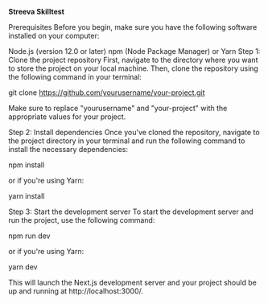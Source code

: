 **Streeva Skilltest**

Prerequisites
Before you begin, make sure you have the following software installed on your computer:

Node.js (version 12.0 or later)
npm (Node Package Manager) or Yarn
Step 1: Clone the project repository
First, navigate to the directory where you want to store the project on your local machine. Then, clone the repository using the following command in your terminal:

git clone https://github.com/yourusername/your-project.git

Make sure to replace "yourusername" and "your-project" with the appropriate values for your project.

Step 2: Install dependencies
Once you've cloned the repository, navigate to the project directory in your terminal and run the following command to install the necessary dependencies:

npm install

or if you're using Yarn:

yarn install

Step 3: Start the development server
To start the development server and run the project, use the following command:

npm run dev

or if you're using Yarn:

yarn dev

This will launch the Next.js development server and your project should be up and running at http://localhost:3000/.
